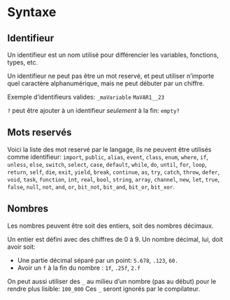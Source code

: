 # Syntaxe

## Identifieur

Un identifieur est un nom utilisé pour différencier les variables, fonctions, types, etc.

Un identifieur ne peut pas être un mot reservé, et peut utiliser n’importe quel caractère alphanumérique, mais ne peut débuter par un chiffre.

Exemple d’identifieurs valides:
`_maVariable`
`MaVAR1__23`

`?` peut être ajouter à un identifieur *seulement* à la fin:
`empty?`

## Mots reservés

Voici la liste des mot reservé par le langage, ils ne peuvent être utilisés comme identifieur:
`import`, `public`, `alias`, `event`, `class`, `enum`, `where`, `if`, `unless`, `else`, `switch`, `select`, `case`, `default`, `while`, `do`, `until`, `for`, `loop`, `return`, `self`, `die`, `exit`, `yield`, `break`, `continue`, `as`, `try`, `catch`, `throw`, `defer`, `void`, `task`, `function`, `int`, `real`, `bool`, `string`, `array`, `channel`, `new`, `let`, `true`, `false`, `null`, `not`, `and`, `or`, `bit_not`, `bit_and`, `bit_or`, `bit_xor`.



## Nombres

Les nombres peuvent être soit des entiers, soit des nombres décimaux.

Un entier est défini avec des chiffres de 0 à 9.
Un nombre décimal, lui, doit avoir soit:
- Une partie décimal séparé par un point: `5.678`, `.123`, `60.`
- Avoir un `f` à la fin du nombre : `1f`, `.25f`, `2.f`

On peut aussi utiliser des `_` au milieu d’un nombre (pas au début) pour le rendre plus lisible: `100_000`
Ces `_` seront ignorés par le compilateur.